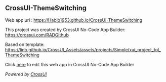 ## CrossUI-ThemeSwitching
Web app url : https://Habib1953.github.io/CrossUI-ThemeSwitching

This project was created by CrossUI No-Code App Builder: https://crossui.com/RADGithub

Based on template: https://linb.github.io/CrossUI_Assets/assets/projects/Simple/xui_project_tpl_ThemeSwitching

Click [here](https://crossui.com/RADGithub/#!from=github&owner=Habib1953&repo=CrossUI-ThemeSwitching) to edit this web app in CrossUI No-Code App Builder

<i>Powered by [CrossUI](https://crossui.com)</i>
